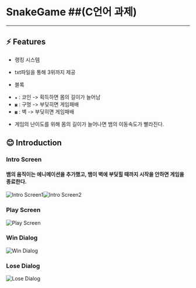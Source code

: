 # SnakeGame ##(C언어 과제)
***
## ⚡ Features
* 랭킹 시스템
- txt파일을 통해 3위까지 제공

* 블록
- `★` : 코인 -> 획득하면 몸의 길이가 늘어남
- `▣` : 구멍 -> 부딪히면 게임패배
- `▩` : 벽   -> 부딪히면 게임패배

* 게임의 난이도를 위해 몸의 길이가 늘어나면 뱀의 이동속도가 빨라진다.

## 😊 Introduction
### Intro Screen
#### 뱀의 움직이는 에니메이션을 추가했고, 뱀이 벽에 부딪힐 때까지 시작을 안하면 게임을 종료한다.
![Intro Screen1](/readme/intro1.png)![Intro Screen2](/readme/intro2.png)

### Play Screen
![Play Screen](/readme/play.png)

### Win Dialog
![Win Dialog](/readme/win.png)

### Lose Dialog
![Lose Dialog](/readme/lose.png)
